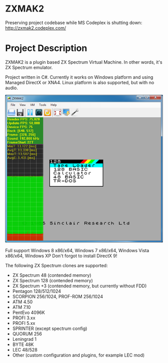 # ZXMAK2
Preserving project codebase while MS Codeplex is shutting down: http://zxmak2.codeplex.com/

# Project Description
ZXMAK2 is a plugin based ZX Spectrum Virtual Machine. 
In other words, it's ZX Spectrum emulator. 


Project written in C#. Currently it works on Windows platform and using Managed DirectX or XNA4. 
Linux platform is also supported, but with no audio.


![Screenshot](https://github.com/alfishe/ZXMAK2/raw/wiki/screenshots/ZXMAK2.png)


Full support Windows 8 x86/x64, Windows 7 x86/x64, Windows Vista x86/x64, Windows XP
Don't forgot to install DirectX 9!


The following ZX Spectrum clones are supported:
- ZX Spectrum 48 (contended memory)
- ZX Spectrum 128 (contended memory)
- ZX Spectrum +3 (contended memory, but currently without FDD)
- Pentagon 128/512/1024
- SCORPION 256/1024, PROF-ROM 256/1024
- ATM 4.50
- ATM 7.10
- PentEvo 4096K
- PROFI 3.xx
- PROFI 5.xx
- SPRINTER (except spectrum config)
- QUORUM 256
- Leningrad 1
- BYTE 48K
- LEC 48/528
- Other (custom configuration and plugins, for example LEC mod)
